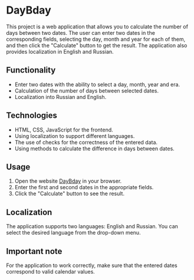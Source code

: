 # DayBday

This project is a web application that allows you to calculate the number of days between two dates. The user can enter two dates in the corresponding fields, selecting the day, month and year for each of them, and then click the "Calculate" button to get the result. The application also provides localization in English and Russian.

## Functionality

- Enter two dates with the ability to select a day, month, year and era.
- Calculation of the number of days between selected dates.
- Localization into Russian and English.

## Technologies

- HTML, CSS, JavaScript for the frontend.
- Using localization to support different languages.
- The use of checks for the correctness of the entered data.
- Using methods to calculate the difference in days between dates.

## Usage

1. Open the website [DayBday](https://amazing-date-calculator.netlify.app/#en) in your browser.
2. Enter the first and second dates in the appropriate fields.
3. Click the "Calculate" button to see the result.

## Localization

The application supports two languages: English and Russian. You can select the desired language from the drop-down menu.

## Important note

For the application to work correctly, make sure that the entered dates correspond to valid calendar values.
